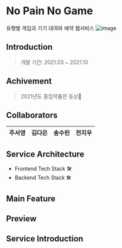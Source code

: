 # No Pain No Game
유형별 게임과 기기 대여와 예약 웹서비스
![image](https://github.com/standyoung/nopainnogame/assets/82448471/31126fec-68db-4a62-a935-bbccb79de691)

## Introduction
> 개발 기간: 2021.03 ~ 2021.10 

## Achivement
> 2021년도 졸업작품전 동상🥉

## Collaborators
|주서영|김다은|송수린|전지우|
|------|------|------|------|

## Service Architecture
- Frontend Tech Stack 🛠<br>
- Backend Tech Stack 🛠<br>

## Main Feature

## Preview

## Service Introduction
